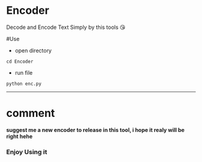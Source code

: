 # Encoder
Decode and Encode Text Simply by this tools 😘

#Use
- open directory
```console
cd Encoder
```

- run file
```console
python enc.py
```
<hr>

# comment
<b>suggest me a new encoder to release in this tool, i hope it realy will be right hehe</b>
<h3>Enjoy Using it</h3>
